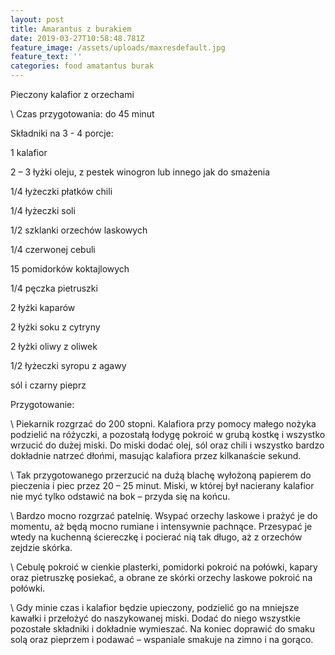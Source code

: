 ```yaml
---
layout: post
title: Amarantus z burakiem
date: 2019-03-27T10:58:48.781Z
feature_image: /assets/uploads/maxresdefault.jpg
feature_text: ''
categories: food amatantus burak
---
```

Pieczony kalafior z orzechami



\    Czas przygotowania: do 45 minut



Składniki na 3 - 4 porcje:



1 kalafior

2 – 3 łyżki oleju, z pestek winogron lub innego jak do smażenia

1/4 łyżeczki płatków chili

1/4 łyżeczki soli



1/2 szklanki orzechów laskowych



1/4 czerwonej cebuli

15 pomidorków koktajlowych

1/4 pęczka pietruszki

2 łyżki kaparów



2 łyżki soku z cytryny

2 łyżki oliwy z oliwek

1/2 łyżeczki syropu z agawy

sól i czarny pieprz

Przygotowanie:



\    Piekarnik rozgrzać do 200 stopni. Kalafiora przy pomocy małego nożyka podzielić na różyczki, a pozostałą łodygę pokroić w grubą kostkę i wszystko wrzucić do dużej miski. Do miski dodać olej, sól oraz chili i wszystko bardzo dokładnie natrzeć dłońmi, masując kalafiora przez kilkanaście sekund.

\    Tak przygotowanego przerzucić na dużą blachę wyłożoną papierem do pieczenia i piec przez 20 – 25 minut. Miski, w której był nacierany kalafior nie myć tylko odstawić na bok – przyda się na końcu.

\    Bardzo mocno rozgrzać patelnię. Wsypać orzechy laskowe i prażyć je do momentu, aż będą mocno rumiane i intensywnie pachnące. Przesypać je wtedy na kuchenną ściereczkę i pocierać nią tak długo, aż z orzechów zejdzie skórka.

\    Cebulę pokroić w cienkie plasterki, pomidorki pokroić na połówki, kapary oraz pietruszkę posiekać, a obrane ze skórki orzechy laskowe pokroić na połówki.

\    Gdy minie czas i kalafior będzie upieczony, podzielić go na mniejsze kawałki i przełożyć do naszykowanej miski. Dodać do niego wszystkie pozostałe składniki i dokładnie wymieszać. Na koniec doprawić do smaku solą oraz pieprzem i podawać – wspaniale smakuje na zimno i na gorąco.
